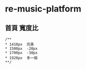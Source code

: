 # re-music-platform

## 首頁 寬度比
```
/**
* 1410px  完美
* 1500px  -20px
* 1700px  -30px
* 1920px  多一個
**/
```
